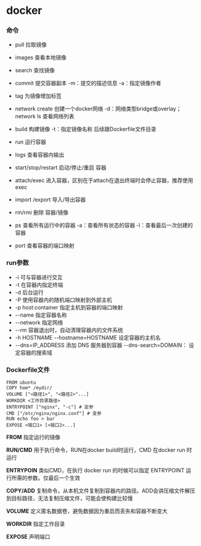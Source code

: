 # docker

### 命令
- pull  拉取镜像

- images 查看本地镜像

- search 查找镜像

- commit  提交容器副本 -m：提交的描述信息 -a：指定镜像作者

- tag 为镜像增加标签

- network create 创建一个docker网络  -d：网络类型bridge或overlay；network ls 查看网络列表

- build 构建镜像 -t：指定镜像名称 后续跟Dockerfile文件目录

- run  运行容器

- logs 查看容器内输出

- start/stop/restart 启动/停止/重启 容器

- attach/exec  进入容器，区别在于attach在退出终端时会停止容器，推荐使用exec

- import /export  导入/导出容器

- rm/rmi  删除 容器/镜像

- ps 查看所有运行中的容器 -a：查看所有状态的容器 -l：查看最后一次创建的容器

- port 查看容器的端口映射

### run参数

+ -i 可与容器进行交互
+ -t 在容器内指定终端
+ -d 后台运行
+ -P 使用容器内的随机端口映射到外部主机
+ -p host:container  指定主机到容器的端口映射
+ --name 指定容器名称
+ --network 指定网络
+ --rm 容器退出时，自动清理容器内的文件系统
+ -h HOSTNAME --hostname=HOSTNAME 设定容器的主机名
+ --dns=IP_ADDRESS  添加 DNS 服务器到容器   --dns-search=DOMAIN： 设定容器的搜索域

### Dockerfile文件

```docker 
FROM ubuntu
COPY hom* /mydir/
VOLUME ["<路径1>", "<路径2>"...]
WORKDIR <工作目录路径>
ENTRYPOINT ["nginx", "-c"] # 定参
CMD ["/etc/nginx/nginx.conf"] # 变参 
RUN echo foo > bar
EXPOSE <端口1> [<端口2>...]
```

**FROM** 指定运行的镜像

**RUN/CMD** 用于执行命令，RUN在docker build时运行，CMD 在docker run 时运行

**ENTRYPOIN** 类似CMD，在执行 docker run 的时候可以指定 ENTRYPOINT 运行所需的参数。仅最后一个生效

**COPY/ADD** 复制命令，从本机文件复制到容器内的路径。ADD会讲压缩文件解压到目标路径，无法复制压缩文件，可能会使构建比较慢

**VOLUME** 定义匿名数据卷，避免数据因为重启而丢失和容器不断变大

**WORKDIR** 指定工作目录

**EXPOSE** 声明端口


